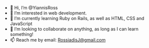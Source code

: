 - 👋 Hi, I’m @YiannisRoss
- 👀 I’m interested in web development.
- 🌱 I’m currently learning Ruby on Rails, as well as HTML, CSS and JavaScript
- 💞️ I’m looking to collaborate on anything, as long as I can learn something!
- 📫 Reach me by email: RossiadisJ@gmail.com

<!---
YiannisRoss/YiannisRoss is a ✨ special ✨ repository because its `README.md` (this file) appears on your GitHub profile.
You can click the Preview link to take a look at your changes.
--->
